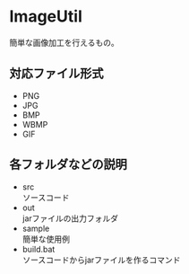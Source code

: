 # ImageUtil
簡単な画像加工を行えるもの。

## 対応ファイル形式
 - PNG
 - JPG
 - BMP
 - WBMP
 - GIF

## 各フォルダなどの説明
 - src <br> ソースコード
 - out <br> jarファイルの出力フォルダ
 - sample <br> 簡単な使用例
 - build.bat <br> ソースコードからjarファイルを作るコマンド
